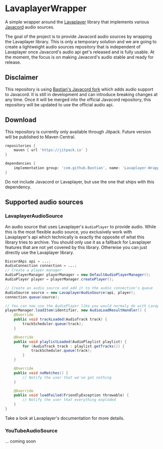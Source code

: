 # LavaplayerWrapper

A simple wrapper around the [Lavaplayer](https://github.com/sedmelluq/lavaplayer) library that implements various
[Javacord](https://github.com/Javacord/Javacord) audio sources.

The goal of the project is to provide Javacord audio sources by wrapping the Lavaplayer library. This is only a
temporary solution and we are going to create a lightweight audio sources repository that is independent of Lavaplayer 
once Javacord's audio api get's released and is fully usable. At the moment, the focus is on making Javacord's audio
stable and ready for release.

## Disclaimer

This repository is using [Bastian's Javacord fork](https://github.com/Bastian/Javacord/tree/audio-support) which adds 
audio support to Javacord. It is still in development and can introduce breaking changes at any time. Once it will be
merged into the official Javacord repository, this repository will be updated to use the official audio api.

## Download

This repository is currently only available through Jitpack. Future version will be published to Maven Central.

```groovy
repositories {
    maven { url 'https://jitpack.io' }
}

dependencies {
    implementation group: 'com.github.Bastian', name: 'Lavaplayer-Wrapper', version: 'master-SNAPSHOT'
}
```

Do not include Javacord or Lavaplayer, but use the one that ships with this dependency.

## Supported audio sources

### LavaplayerAudioSource

An audio source that uses Lavaplayer's `AudioPlayer` to provide audio. While this is the most flexible audio source, you
exclusively work with Lavaplayer's api which technically is exactly the opposite of what this library tries to archive.
You should only use it as a fallback for Lavaplayer features that are not yet covered by this library. Otherwise
you can just directly use the Lavaplayer library.

```java
DiscordApi api = ...;
AudioConnection connection = ...;
// Create a player manager
AudioPlayerManager playerManager = new DefaultAudioPlayerManager();
AudioPlayer player = playerManager.createPlayer();

// Create an audio source and add it to the audio connection's queue
AudioSource source = new LavaplayerAudioSource(api, player);
connection.queue(source);

// You can now use the AudioPlayer like you would normaly do with Lavaplayer, e.g.
playerManager.loadItem(identifier, new AudioLoadResultHandler() {
    @Override
    public void trackLoaded(AudioTrack track) {
        trackScheduler.queue(track);
    }

    @Override
    public void playlistLoaded(AudioPlaylist playlist) {
        for (AudioTrack track : playlist.getTracks()) {
            trackScheduler.queue(track);
        }
    }

    @Override
    public void noMatches() {
        // Notify the user that we've got nothing
    }

    @Override
    public void loadFailed(FriendlyException throwable) {
        // Notify the user that everything exploded
    }
}
```

Take a look at Lavaplayer's documentation for more details.

### YouTubeAudioSource

... coming soon
